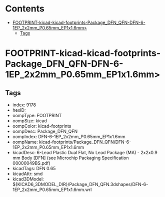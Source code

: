 



Contents
========

* [FOOTPRINT-kicad-kicad-footprints-Package_DFN_QFN-DFN-6-1EP_2x2mm_P0.65mm_EP1x1.6mm>](#footprint-kicad-kicad-footprints-package_dfn_qfn-dfn-6-1ep_2x2mm_p065mm_ep1x16mm)
	* [Tags](#tags)

# FOOTPRINT-kicad-kicad-footprints-Package_DFN_QFN-DFN-6-1EP_2x2mm_P0.65mm_EP1x1.6mm>

## Tags

- index: 9178
- hexID: 
- oompType: FOOTPRINT
- oompSize: kicad
- oompColor: kicad-footprints
- oompDesc: Package_DFN_QFN
- oompIndex: DFN-6-1EP_2x2mm_P0.65mm_EP1x1.6mm
- oompName: kicad-footprints/Package_DFN_QFN/DFN-6-1EP_2x2mm_P0.65mm_EP1x1.6mm
- kicadDesc: 6-Lead Plastic Dual Flat, No Lead Package (MA) - 2x2x0.9 mm Body [DFN] (see Microchip Packaging Specification 00000049BS.pdf)
- kicadTags: DFN 0.65
- kicadAttr: smd
- kicad3DModel: ${KICAD6_3DMODEL_DIR}/Package_DFN_QFN.3dshapes/DFN-6-1EP_2x2mm_P0.65mm_EP1x1.6mm.wrl

